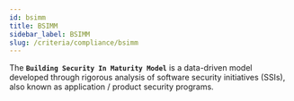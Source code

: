 ```yaml
---
id: bsimm
title: BSIMM
sidebar_label: BSIMM
slug: /criteria/compliance/bsimm
---
```


The **`Building Security In Maturity Model`**
is a data-driven model developed
through rigorous analysis
of software security initiatives (SSIs),
also known as
application / product security programs.

